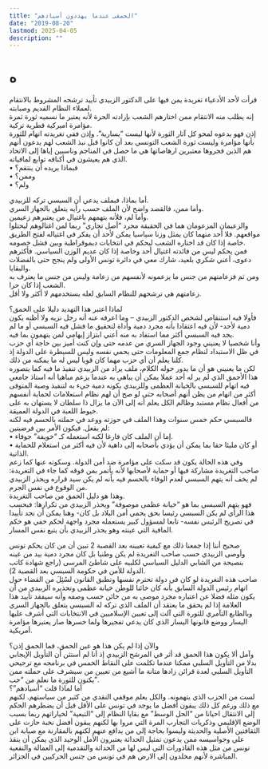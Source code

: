 ```yaml
---
title: "الحمقى عندما يهددون أسيادهم"
date: "2019-08-20"
lastmod: 2025-04-05
description: ""
---
```

# **ه**

قرأت لأحد الأدعياء تغريدة يمن فيها على الدكتور الزبيدي تأييد ترشحه المشروط بالانتقام لعملاء النظام القديم وصبابته.  
إنه يطلب منه الانتقام ممن اختارهم الشعب بإرادته الحرة لأنه يعتبر ما نسميه ثورة ثمرة مؤامرة اميركية قطرية تركية.  
إذن فهو يدعوه لمحو كل آثار الثورة لأنها ليست “يسارية”. وإذن ففي تغريدته اتهام للثورة بأنها مؤامرة وليست ثورة الشعب التونسي بعد أن كانوا قبل نبذ الشعب لهم يدعون أنهم هم الذين فجروها معتبرين ارهاصاتها هي ما حصل في المناجم وناسبين إياها إلى الاتحاد الذي هم يعيشون في أكنافه توابع لمافياته.  
• فبماذا يريده أن ينتقم؟  
• وممن؟  
• ولم؟

أما بماذا، فبملف يدعي أن السبسي تركه للزبيدي.  
وأما ممن، فالقصد واضح لأن الملف حسب رأيه يتعلق بالجهاز السري.  
وأما لم، فلأنه يتهمهم باغتيال من يعتبرهم زعيمين.  
والزعيمان المزعومان هما في الحقيقة مجرد “أصل تجاري” ربما لمن اغتالوهم ليحتلوا مواقعهم. فلا أحد منهما كان يمثل وزنا سياسيا يمكن لأحد أن يفكر في اغتياله لفتح الطريق خاصة إذا كان قد اختاره الشعب ليحكم في انتخابات ديموقراطية وبين فشل خصومه.  
فمن يحكم ليس من فائدته اغتيال أحد وخاصة إذا كان عديم الوزن السياسي. فأكثرهم دعوى، أعني شكري بلعيد، شارك معي في دائرة تونس الأولى ولم ينجح حتى بالفضلات والبقايا.  
ومن ثم فزعامتهم من جنس ما يزعمونه لأنفسهم من زعامة وليس من جنس ما يعترف به الشعب إذا كان حرا.  
زعامتهم هي ترشحهم للنظام السابق لعله يستخدمهم لا أكثر ولا أقل.

لماذا اعتبر هذا التهديد دليلا على الحمق؟  
فأولا فيه استنقاص لشخص الدكتور الزبيدي – وما اعرفه عنه أنه رجل نزيه ولا أظنه يكون دمية لأحد- لأن فيه اعتقادا بأنه مجرد دمية وأداة لتحقيق ما فشل فيه السبسي أو ما لم يجد فيه السبسي أكثر مما استفاد به منه أعني ابتزاز إيهامي لمن يتهمون بما فيه.  
وأنا شخصيا لا يعنيني وجود الجهاز السري من عدمه حتى وإن كنت أميز بين حاجة أي حزب في ظل الاستبداد لنظام جمع المعلومات حتى يحمي نفسه وليس للسيطرة على الدولة إذ كلنا يعلم أن أي حزب مهما كان قويا ليس له ما يمكنه من ذلك.  
لكن ما يعنيني هو أن ما يدور حوله الكلام، ملف يراد من الزبيدي تنفيذ ما فيه كما يتصوره هذا الأحمق الذي لم ير له أحد عملا يمكن أن يباهي به عندما يزعم مباهيا أنه استاذ جامعي فيه اتهام للسبسي بالخيانة العظمى وللزبيدي بكونه دمية جيء به لتنفيذ وصية المتوفى أكثر من اتهام من يظن أنهم أصحابه حتى لو صح أن لهم نظام استعلامات لحماية أنفسهم من أفعال نظام مستبد وظالم الكل يعلم أنه إلى الآن ما يزال ذا سلطان لا يستهان به على خيوط اللعبة في الدولة العميقة.  
فالسبسي حكم خمس سنوات وهذا الملف في حوزته ووعد في حملته بالحسم فيه لكنه لم يفعل. فيكون الأمر بين فرضيتين:  
• إما أن الملف كان فارغا لكنه استعمله كـ “خويفة” جوفاء.  
• أو كان مليئا حقا بما يمكن أن يؤدي بأصحابه إلى داهية لأن فيه أكثر من استعلام للحماية الذاتية.  
وفي هذه الحالة يكون قد سكت على مؤامرة ضد أمن الدولة. وسكوته عنها كما زعم صاحب التغريدة مشاركة فيها أو حماية لأصحابها لأنه يأتمر بمن فوقه كما جاء في التغريدة: لم يخف أنه يتهم السبسي لعدم الوفاء بالحسم فيه بأنه لم يكن سيد قراره ويحذر الزبيدي من الوقوع في نفس الجرم.  
وهذا هو دليل الحمق من صاحب التغريدة.  
فهو يتهم السبسي بما هو “خيانة عظمى موصوفة” ويحذر الزبيدي من تكرارها: فبحسب هذا الرأي لم يكن السبسي رئيسا بحق يحمي أمن البلاد بل كان- وهنا يمكن أن نجد تأييدا في تصريح الرئيس نفسه- تابعا لمسؤول كبير يستعمله مجرد واجهة لحكم خفي هو حكم المافية التي عينته وهو يحذر الزبيدي بأن يتبع نفس المسار.

صحيح أننا إذا جمعنا ذلك مع كيفية تعيينه بعد القصبة 2 تبين أن من كان يحكم تونس وأوصى الزبيدي حسب صاحب التغريدة لم يكن وطنيا بل كان مجرد دمية بيد من عينه بنصيحة من الشابي الدليل السياسي لكلبيه على شاطئ المرسى (راجع شهادة كاتب الدولة للأمن في حكومة السبسي بعد القصبة 2).  
صاحب هذه التغريدة لو كان في دولة تحترم نفسها وتطبق القانون لسُئِلَ من القضاء حول اتهام رئيس الدولة السابق بأنه كان خائنا للوطن خيانة عظمى وتحذيره الزبيدي من أن يكون مثله فضلا عن اعتباره مجرد موصى به من خائن حسب وصفه وأنه سيفقد تأييد هذا العلامة إذا لم يحقق ما يعتقد أن الملف الذي تركه له السبسي يتعلق بالجهاز السري وبالطابع التآمري للثورة التي آلت إلى تعيين الإسلاميين في الانتخابات التي أشرف عليها اليسار ووضع قانونها اليسار الذي كان يدعي تفجيرها ولما خسرها صار يعتبرها مؤامرة أمريكية.

والآن إذا لم يكن هذا هو عين الحمق، فما الحمق إذن؟  
وآمل ألا يكون هذا الحمق قد أثر في المرشح الزبيدي إذ أنا لم أستثن أن التأويل الإيجابي بدلا من التأويل السلبي ممكنا عندما تكلمت على النقاط الخمس في برنامجه مع ترجيحي التأويل السلبي لعدة قرائن زادها متانة ما أشيع من تعيين من سيشرف على حملته ممن يكنون للثورة ما نعلم من “حب”.  
أما لماذا قلت “أسيادهم”؟  
لست من الحزب الذي يتهمونه. والكل يعلم موقفي النقدي من كثير من سياستهم. لكنهم مع ذلك ورغم كل ذلك يبقون أفضل ما يوجد في تونس على الأقل قبل أن يضطرهم الحكم إلى الانتقال احيانا من “الحل الوسط” مع بقايا النظام إلى “التبعية” لخياراتهم ربما بسبب الوضع الإقليمي وذكريات التجارب المرة التي مروا بها لكنهم يبقون أفضل نخبة حازت على الثقافتين الأصلية والحديثة وليسوا بحاجة إلى من يدافع عنهم لكنهم بالمقارنة مع صبابة ابن علي وجواسيسه ممن يدعون تمثيل الحداثة يعتبرون الأمل الوحيد الذي يمكن أن ينقذ تونس من مثل هذه القاذورات التي ليس لها من الحداثة والتقدمية إلى العمالة والنفعية المباشرة لأنهم مخلدون إلى الارض هم في تونس من جنس الحركيين في الجزائر.

###

